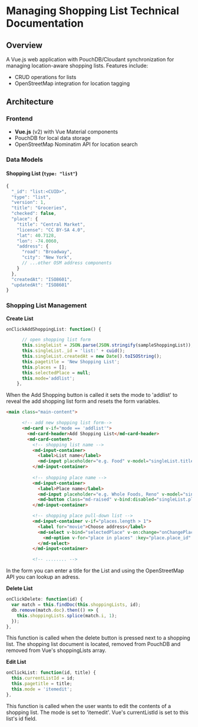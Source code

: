 # Managing Shopping List Technical Documentation

## Overview
A Vue.js web application with PouchDB/Cloudant synchronization for managing location-aware shopping lists. Features include:
- CRUD operations for lists
- OpenStreetMap integration for location tagging


## Architecture

### Frontend
- **Vue.js** (v2) with Vue Material components
- PouchDB for local data storage
- OpenStreetMap Nominatim API for location search

### Data Models

#### Shopping List (`type: "list"`)
```javascript
{
  "_id": "list:<CUID>",
  "type": "list",
  "version": 1,
  "title": "Groceries",
  "checked": false,
  "place": {
    "title": "Central Market",
    "license": "CC BY-SA 4.0",
    "lat": 40.7128,
    "lon": -74.0060,
    "address": {
      "road": "Broadway",
      "city": "New York",
      // ...other OSM address components
    }
  },
  "createdAt": "ISO8601",
  "updatedAt": "ISO8601"
}
```

### Shopping List Management
**Create List**
```javascript
onClickAddShoppingList: function() {

      // open shopping list form
      this.singleList = JSON.parse(JSON.stringify(sampleShoppingList));
      this.singleList._id = 'list:' + cuid();
      this.singleList.createdAt = new Date().toISOString();
      this.pagetitle = 'New Shopping List';
      this.places = [];
      this.selectedPlace = null;
      this.mode='addlist';
    },
```

When the Add Shopping button is called it sets the mode to 'addlist' to reveal the add shopping list form and resets the form variables.


```html
<main class="main-content">

      <!-- add new shopping list form-->
      <md-card v-if="mode == 'addlist'">
        <md-card-header>Add Shopping List</md-card-header>
        <md-card-content>
          <!-- shopping list name -->
          <md-input-container>
            <label>List name</label>
            <md-input placeholder="e.g. Food" v-model="singleList.title"></md-input>
          </md-input-container>   
          
          <!-- shopping place name -->
          <md-input-container>
            <label>Place name</label>
            <md-input placeholder="e.g. Whole Foods, Reno" v-model="singleList.place.title"></md-input>
            <md-button class="md-raised" v-bind:disabled="singleList.place.title.length==0" v-on:click="onClickLookup">Lookup</md-button>             
          </md-input-container>   

          <!-- shopping place pull-down list -->
          <md-input-container v-if="places.length > 1">
            <label for="movie">Choose address</label>
            <md-select v-bind="selectedPlace" v-on:change="onChangePlace" v-bind:disabled="places.length == 0">
              <md-option v-for="place in places" :key="place.place_id" v-bind:value="place.place_id">{{ place.display_name }}</md-option>
            </md-select>
          </md-input-container>

          <!-- ........ -->

```
In the form you can enter a title for the List and using the OpenStreetMap API you can lookup an adress. 

**Delete List**
```javascript
onClickDelete: function(id) {
  var match = this.findDoc(this.shoppingLists, id);
  db.remove(match.doc).then(() => {
    this.shoppingLists.splice(match.i, 1);
  });
},
```

This function is called when the delete button is pressed next to a shopping list.
The shopping list document is located, removed from PouchDB and removed from Vue's shoppingLists array.

**Edit List**
```javascript
onClickList: function(id, title) {
  this.currentListId = id;
  this.pagetitle = title;
  this.mode = 'itemedit';
},
```
This function is called when the user wants to edit the contents of a shopping list. The mode is set to 'itemedit'. Vue's currentListId is set to this list's id field.

